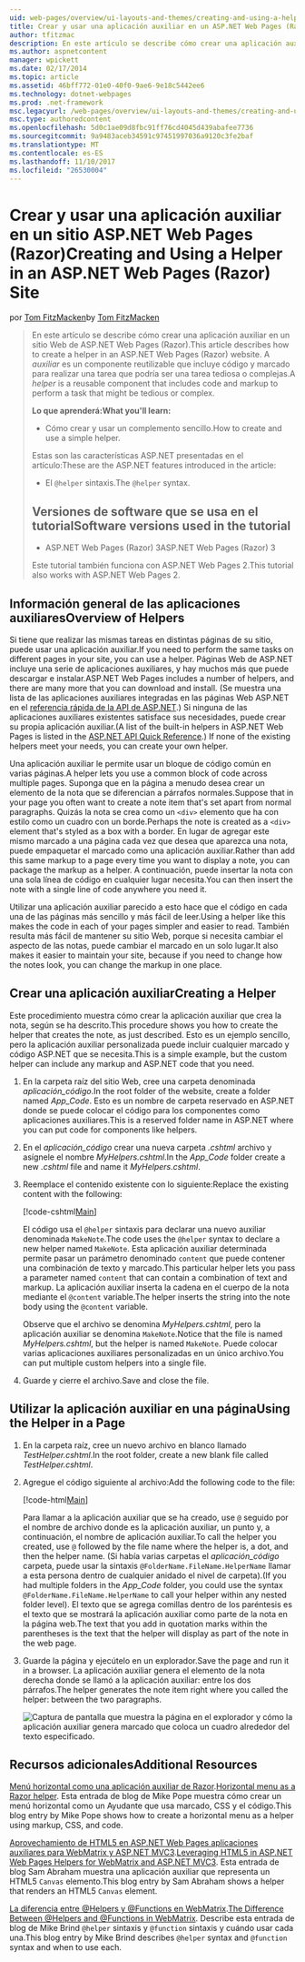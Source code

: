 ```yaml
---
uid: web-pages/overview/ui-layouts-and-themes/creating-and-using-a-helper-in-an-aspnet-web-pages-site
title: Crear y usar una aplicación auxiliar en un ASP.NET Web Pages (Razor) sitio | Documentos de Microsoft
author: tfitzmac
description: En este artículo se describe cómo crear una aplicación auxiliar en un sitio Web de ASP.NET Web Pages (Razor). Una aplicación auxiliar es un componente reutilizable que incluye código y marcado en rendimiento...
ms.author: aspnetcontent
manager: wpickett
ms.date: 02/17/2014
ms.topic: article
ms.assetid: 46bff772-01e0-40f0-9ae6-9e18c5442ee6
ms.technology: dotnet-webpages
ms.prod: .net-framework
msc.legacyurl: /web-pages/overview/ui-layouts-and-themes/creating-and-using-a-helper-in-an-aspnet-web-pages-site
msc.type: authoredcontent
ms.openlocfilehash: 5d0c1ae09d8fbc91ff76cd4045d439abafee7736
ms.sourcegitcommit: 9a9483aceb34591c97451997036a9120c3fe2baf
ms.translationtype: MT
ms.contentlocale: es-ES
ms.lasthandoff: 11/10/2017
ms.locfileid: "26530004"
---
```

<a name="creating-and-using-a-helper-in-an-aspnet-web-pages-razor-site"></a><span data-ttu-id="c7c88-104">Crear y usar una aplicación auxiliar en un sitio ASP.NET Web Pages (Razor)</span><span class="sxs-lookup"><span data-stu-id="c7c88-104">Creating and Using a Helper in an ASP.NET Web Pages (Razor) Site</span></span>
====================
<span data-ttu-id="c7c88-105">por [Tom FitzMacken](https://github.com/tfitzmac)</span><span class="sxs-lookup"><span data-stu-id="c7c88-105">by [Tom FitzMacken](https://github.com/tfitzmac)</span></span>

> <span data-ttu-id="c7c88-106">En este artículo se describe cómo crear una aplicación auxiliar en un sitio Web de ASP.NET Web Pages (Razor).</span><span class="sxs-lookup"><span data-stu-id="c7c88-106">This article describes how to create a helper in an ASP.NET Web Pages (Razor) website.</span></span> <span data-ttu-id="c7c88-107">A *auxiliar* es un componente reutilizable que incluye código y marcado para realizar una tarea que podría ser una tarea tediosa o complejas.</span><span class="sxs-lookup"><span data-stu-id="c7c88-107">A *helper* is a reusable component that includes code and markup to perform a task that might be tedious or complex.</span></span>
> 
> <span data-ttu-id="c7c88-108">**Lo que aprenderá:**</span><span class="sxs-lookup"><span data-stu-id="c7c88-108">**What you'll learn:**</span></span> 
> 
> - <span data-ttu-id="c7c88-109">Cómo crear y usar un complemento sencillo.</span><span class="sxs-lookup"><span data-stu-id="c7c88-109">How to create and use a simple helper.</span></span>
> 
> <span data-ttu-id="c7c88-110">Estas son las características ASP.NET presentadas en el artículo:</span><span class="sxs-lookup"><span data-stu-id="c7c88-110">These are the ASP.NET features introduced in the article:</span></span>
> 
> - <span data-ttu-id="c7c88-111">El `@helper` sintaxis.</span><span class="sxs-lookup"><span data-stu-id="c7c88-111">The `@helper` syntax.</span></span>
>   
> 
> ## <a name="software-versions-used-in-the-tutorial"></a><span data-ttu-id="c7c88-112">Versiones de software que se usa en el tutorial</span><span class="sxs-lookup"><span data-stu-id="c7c88-112">Software versions used in the tutorial</span></span>
> 
> 
> - <span data-ttu-id="c7c88-113">ASP.NET Web Pages (Razor) 3</span><span class="sxs-lookup"><span data-stu-id="c7c88-113">ASP.NET Web Pages (Razor) 3</span></span>
>   
> 
> <span data-ttu-id="c7c88-114">Este tutorial también funciona con ASP.NET Web Pages 2.</span><span class="sxs-lookup"><span data-stu-id="c7c88-114">This tutorial also works with ASP.NET Web Pages 2.</span></span>


## <a name="overview-of-helpers"></a><span data-ttu-id="c7c88-115">Información general de las aplicaciones auxiliares</span><span class="sxs-lookup"><span data-stu-id="c7c88-115">Overview of Helpers</span></span>

<span data-ttu-id="c7c88-116">Si tiene que realizar las mismas tareas en distintas páginas de su sitio, puede usar una aplicación auxiliar.</span><span class="sxs-lookup"><span data-stu-id="c7c88-116">If you need to perform the same tasks on different pages in your site, you can use a helper.</span></span> <span data-ttu-id="c7c88-117">Páginas Web de ASP.NET incluye una serie de aplicaciones auxiliares, y hay muchos más que puede descargar e instalar.</span><span class="sxs-lookup"><span data-stu-id="c7c88-117">ASP.NET Web Pages includes a number of helpers, and there are many more that you can download and install.</span></span> <span data-ttu-id="c7c88-118">(Se muestra una lista de las aplicaciones auxiliares integradas en las páginas Web ASP.NET en el [referencia rápida de la API de ASP.NET](https://go.microsoft.com/fwlink/?LinkId=202907).) Si ninguna de las aplicaciones auxiliares existentes satisface sus necesidades, puede crear su propia aplicación auxiliar.</span><span class="sxs-lookup"><span data-stu-id="c7c88-118">(A list of the built-in helpers in ASP.NET Web Pages is listed in the [ASP.NET API Quick Reference](https://go.microsoft.com/fwlink/?LinkId=202907).) If none of the existing helpers meet your needs, you can create your own helper.</span></span>

<span data-ttu-id="c7c88-119">Una aplicación auxiliar le permite usar un bloque de código común en varias páginas.</span><span class="sxs-lookup"><span data-stu-id="c7c88-119">A helper lets you use a common block of code across multiple pages.</span></span> <span data-ttu-id="c7c88-120">Suponga que en la página a menudo desea crear un elemento de la nota que se diferencian a párrafos normales.</span><span class="sxs-lookup"><span data-stu-id="c7c88-120">Suppose that in your page you often want to create a note item that's set apart from normal paragraphs.</span></span> <span data-ttu-id="c7c88-121">Quizás la nota se crea como un `<div>` elemento que ha con estilo como un cuadro con un borde.</span><span class="sxs-lookup"><span data-stu-id="c7c88-121">Perhaps the note is created as a `<div>` element that's styled as a box with a border.</span></span> <span data-ttu-id="c7c88-122">En lugar de agregar este mismo marcado a una página cada vez que desea que aparezca una nota, puede empaquetar el marcado como una aplicación auxiliar.</span><span class="sxs-lookup"><span data-stu-id="c7c88-122">Rather than add this same markup to a page every time you want to display a note, you can package the markup as a helper.</span></span> <span data-ttu-id="c7c88-123">A continuación, puede insertar la nota con una sola línea de código en cualquier lugar necesita.</span><span class="sxs-lookup"><span data-stu-id="c7c88-123">You can then insert the note with a single line of code anywhere you need it.</span></span>

<span data-ttu-id="c7c88-124">Utilizar una aplicación auxiliar parecido a esto hace que el código en cada una de las páginas más sencillo y más fácil de leer.</span><span class="sxs-lookup"><span data-stu-id="c7c88-124">Using a helper like this makes the code in each of your pages simpler and easier to read.</span></span> <span data-ttu-id="c7c88-125">También resulta más fácil de mantener su sitio Web, porque si necesita cambiar el aspecto de las notas, puede cambiar el marcado en un solo lugar.</span><span class="sxs-lookup"><span data-stu-id="c7c88-125">It also makes it easier to maintain your site, because if you need to change how the notes look, you can change the markup in one place.</span></span>

## <a name="creating-a-helper"></a><span data-ttu-id="c7c88-126">Crear una aplicación auxiliar</span><span class="sxs-lookup"><span data-stu-id="c7c88-126">Creating a Helper</span></span>

<span data-ttu-id="c7c88-127">Este procedimiento muestra cómo crear la aplicación auxiliar que crea la nota, según se ha descrito.</span><span class="sxs-lookup"><span data-stu-id="c7c88-127">This procedure shows you how to create the helper that creates the note, as just described.</span></span> <span data-ttu-id="c7c88-128">Esto es un ejemplo sencillo, pero la aplicación auxiliar personalizada puede incluir cualquier marcado y código ASP.NET que se necesita.</span><span class="sxs-lookup"><span data-stu-id="c7c88-128">This is a simple example, but the custom helper can include any markup and ASP.NET code that you need.</span></span>

1. <span data-ttu-id="c7c88-129">En la carpeta raíz del sitio Web, cree una carpeta denominada *aplicación\_código*.</span><span class="sxs-lookup"><span data-stu-id="c7c88-129">In the root folder of the website, create a folder named *App\_Code*.</span></span> <span data-ttu-id="c7c88-130">Esto es un nombre de carpeta reservado en ASP.NET donde se puede colocar el código para los componentes como aplicaciones auxiliares.</span><span class="sxs-lookup"><span data-stu-id="c7c88-130">This is a reserved folder name in ASP.NET where you can put code for components like helpers.</span></span>
2. <span data-ttu-id="c7c88-131">En el *aplicación\_código* crear una nueva carpeta *.cshtml* archivo y asígnele el nombre *MyHelpers.cshtml*.</span><span class="sxs-lookup"><span data-stu-id="c7c88-131">In the *App\_Code* folder create a new *.cshtml* file and name it *MyHelpers.cshtml*.</span></span>
3. <span data-ttu-id="c7c88-132">Reemplace el contenido existente con lo siguiente:</span><span class="sxs-lookup"><span data-stu-id="c7c88-132">Replace the existing content with the following:</span></span>

    [!code-cshtml[Main](creating-and-using-a-helper-in-an-aspnet-web-pages-site/samples/sample1.cshtml)]

    <span data-ttu-id="c7c88-133">El código usa el `@helper` sintaxis para declarar una nuevo auxiliar denominada `MakeNote`.</span><span class="sxs-lookup"><span data-stu-id="c7c88-133">The code uses the `@helper` syntax to declare a new helper named `MakeNote`.</span></span> <span data-ttu-id="c7c88-134">Esta aplicación auxiliar determinada permite pasar un parámetro denominado `content` que puede contener una combinación de texto y marcado.</span><span class="sxs-lookup"><span data-stu-id="c7c88-134">This particular helper lets you pass a parameter named `content` that can contain a combination of text and markup.</span></span> <span data-ttu-id="c7c88-135">La aplicación auxiliar inserta la cadena en el cuerpo de la nota mediante el `@content` variable.</span><span class="sxs-lookup"><span data-stu-id="c7c88-135">The helper inserts the string into the note body using the `@content` variable.</span></span>

    <span data-ttu-id="c7c88-136">Observe que el archivo se denomina *MyHelpers.cshtml*, pero la aplicación auxiliar se denomina `MakeNote`.</span><span class="sxs-lookup"><span data-stu-id="c7c88-136">Notice that the file is named *MyHelpers.cshtml*, but the helper is named `MakeNote`.</span></span> <span data-ttu-id="c7c88-137">Puede colocar varias aplicaciones auxiliares personalizadas en un único archivo.</span><span class="sxs-lookup"><span data-stu-id="c7c88-137">You can put multiple custom helpers into a single file.</span></span>
4. <span data-ttu-id="c7c88-138">Guarde y cierre el archivo.</span><span class="sxs-lookup"><span data-stu-id="c7c88-138">Save and close the file.</span></span>

## <a name="using-the-helper-in-a-page"></a><span data-ttu-id="c7c88-139">Utilizar la aplicación auxiliar en una página</span><span class="sxs-lookup"><span data-stu-id="c7c88-139">Using the Helper in a Page</span></span>

1. <span data-ttu-id="c7c88-140">En la carpeta raíz, cree un nuevo archivo en blanco llamado *TestHelper.cshtml*.</span><span class="sxs-lookup"><span data-stu-id="c7c88-140">In the root folder, create a new blank file called *TestHelper.cshtml*.</span></span>
2. <span data-ttu-id="c7c88-141">Agregue el código siguiente al archivo:</span><span class="sxs-lookup"><span data-stu-id="c7c88-141">Add the following code to the file:</span></span>

    [!code-html[Main](creating-and-using-a-helper-in-an-aspnet-web-pages-site/samples/sample2.html)]

    <span data-ttu-id="c7c88-142">Para llamar a la aplicación auxiliar que se ha creado, use `@` seguido por el nombre de archivo donde es la aplicación auxiliar, un punto y, a continuación, el nombre de aplicación auxiliar.</span><span class="sxs-lookup"><span data-stu-id="c7c88-142">To call the helper you created, use `@` followed by the file name where the helper is, a dot, and then the helper name.</span></span> <span data-ttu-id="c7c88-143">(Si había varias carpetas el *aplicación\_código* carpeta, puede usar la sintaxis `@FolderName.FileName.HelperName` llamar a esta persona dentro de cualquier anidado el nivel de carpeta).</span><span class="sxs-lookup"><span data-stu-id="c7c88-143">(If you had multiple folders in the *App\_Code* folder, you could use the syntax `@FolderName.FileName.HelperName` to call your helper within any nested folder level).</span></span> <span data-ttu-id="c7c88-144">El texto que se agrega comillas dentro de los paréntesis es el texto que se mostrará la aplicación auxiliar como parte de la nota en la página web.</span><span class="sxs-lookup"><span data-stu-id="c7c88-144">The text that you add in quotation marks within the parentheses is the text that the helper will display as part of the note in the web page.</span></span>
3. <span data-ttu-id="c7c88-145">Guarde la página y ejecútelo en un explorador.</span><span class="sxs-lookup"><span data-stu-id="c7c88-145">Save the page and run it in a browser.</span></span> <span data-ttu-id="c7c88-146">La aplicación auxiliar genera el elemento de la nota derecha donde se llamó a la aplicación auxiliar: entre los dos párrafos.</span><span class="sxs-lookup"><span data-stu-id="c7c88-146">The helper generates the note item right where you called the helper: between the two paragraphs.</span></span>

    ![Captura de pantalla que muestra la página en el explorador y cómo la aplicación auxiliar genera marcado que coloca un cuadro alrededor del texto especificado.](creating-and-using-a-helper-in-an-aspnet-web-pages-site/_static/image1.jpg)

## <a name="additional-resources"></a><span data-ttu-id="c7c88-148">Recursos adicionales</span><span class="sxs-lookup"><span data-stu-id="c7c88-148">Additional Resources</span></span>


<span data-ttu-id="c7c88-149">[Menú horizontal como una aplicación auxiliar de Razor](http://mikepope.com/blog/DisplayBlog.aspx?permalink=2341).</span><span class="sxs-lookup"><span data-stu-id="c7c88-149">[Horizontal menu as a Razor helper](http://mikepope.com/blog/DisplayBlog.aspx?permalink=2341).</span></span> <span data-ttu-id="c7c88-150">Esta entrada de blog de Mike Pope muestra cómo crear un menú horizontal como un Ayudante que usa marcado, CSS y el código.</span><span class="sxs-lookup"><span data-stu-id="c7c88-150">This blog entry by Mike Pope shows how to create a horizontal menu as a helper using markup, CSS, and code.</span></span>

<span data-ttu-id="c7c88-151">[Aprovechamiento de HTML5 en ASP.NET Web Pages aplicaciones auxiliares para WebMatrix y ASP.NET MVC3](http://geekswithblogs.net/wildturtle/archive/2010/11/08/html5-in-asp.net-web-pages-helpers-for-webmatrix-and_aspnet_mvc3.aspx).</span><span class="sxs-lookup"><span data-stu-id="c7c88-151">[Leveraging HTML5 in ASP.NET Web Pages Helpers for WebMatrix and ASP.NET MVC3](http://geekswithblogs.net/wildturtle/archive/2010/11/08/html5-in-asp.net-web-pages-helpers-for-webmatrix-and_aspnet_mvc3.aspx).</span></span> <span data-ttu-id="c7c88-152">Esta entrada de blog Sam Abraham muestra una aplicación auxiliar que representa un HTML5 `Canvas` elemento.</span><span class="sxs-lookup"><span data-stu-id="c7c88-152">This blog entry by Sam Abraham shows a helper that renders an HTML5 `Canvas` element.</span></span>

<span data-ttu-id="c7c88-153">[La diferencia entre @Helpers y @Functions en WebMatrix](http://www.mikesdotnetting.com/Article/173/The-Difference-Between-@Helpers-and-@Functions-In-WebMatrix).</span><span class="sxs-lookup"><span data-stu-id="c7c88-153">[The Difference Between @Helpers and @Functions in WebMatrix](http://www.mikesdotnetting.com/Article/173/The-Difference-Between-@Helpers-and-@Functions-In-WebMatrix).</span></span> <span data-ttu-id="c7c88-154">Describe esta entrada de blog de Mike Brind `@helper` sintaxis y `@function` sintaxis y cuándo usar cada una.</span><span class="sxs-lookup"><span data-stu-id="c7c88-154">This blog entry by Mike Brind describes `@helper` syntax and `@function` syntax and when to use each.</span></span>
